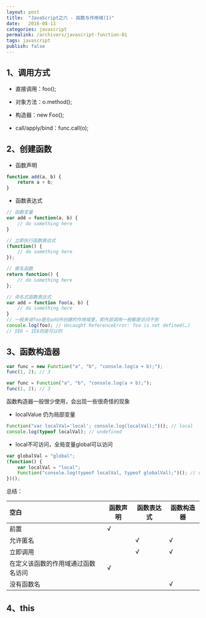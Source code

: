 ```yaml
---
layout: post
title:  "JavaScript之六 - 函数与作用域(1)"
date:   2016-08-11
categories: javascript
permalink: /archivers/javascript-function-01
tags: javascript
publish: false
---
```


## 1、调用方式 ##

- 直接调用：foo();

- 对象方法：o.method();

- 构造器：new Foo();

- call/apply/bind：func.call(o);

## 2、创建函数 ##

- 函数声明

```javascript
function add(a, b) {
	return a + b;
}
```

- 函数表达式

```javascript
// 函数变量
var add = function(a, b) {
	// do something here
}

// 立即执行函数表达式
(function() {
	// do something here
});

// 匿名函数
return function() {
	// do something here
};

// 命名式函数表达式
var add = function foo(a, b) {
	// do something here
}
// 一般来说foo是在add所创建的作用域里，即外部调用一般都是访问不到
console.log(foo); // Uncaught ReferenceError: foo is not defined(…) 
// IE6 ~ IE8则是可以的
```

## 3、函数构造器 ##

```javascript
var func = new Function("a", "b", "console.log(a + b);");
func(1, 2); // 3

var func = Function("a", "b", "console.log(a + b);");
func(1, 2); // 3
```

函数构造器一般很少使用，会出现一些很奇怪的现象

- localValue 仍为局部变量

```javascript
Function("var localVal='local'; console.log(localVal);")(); // local
console.log(typeof localVal); // undefined
```

- local不可访问，全局变量global可以访问

```javascript
var globalVal = "global";
(function() {
	var localVal = "local";
	Function("console.log(typeof localVal, typeof globalVal);")(); // undefined, string
})();
```

总结：

  空白          | 函数声明 | 函数表达式 | 函数构造器
:-------------  | -------- | ---------- | ----------
前置            | √ |   |   
允许匿名        |   | √ | √ 
立即调用        |   | √ | √ 
在定义该函数的作用域通过函数名访问  | √ |   |
没有函数名      |   |   | √ 

## 4、this ##


